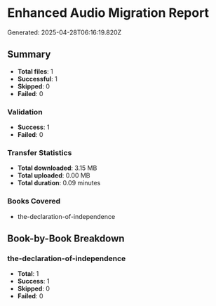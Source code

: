 # Enhanced Audio Migration Report

Generated: 2025-04-28T06:16:19.820Z

## Summary

- **Total files**: 1
- **Successful**: 1
- **Skipped**: 0
- **Failed**: 0

### Validation

- **Success**: 1
- **Failed**: 0

### Transfer Statistics

- **Total downloaded**: 3.15 MB
- **Total uploaded**: 0.00 MB
- **Total duration**: 0.09 minutes

### Books Covered

- the-declaration-of-independence

## Book-by-Book Breakdown

### the-declaration-of-independence

- **Total**: 1
- **Success**: 1
- **Skipped**: 0
- **Failed**: 0
